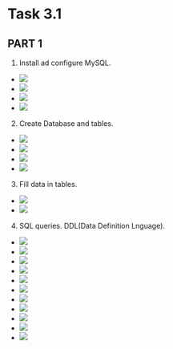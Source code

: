 # Task 3.1

## PART 1

1. Install ad configure MySQL.

* ![](img/db1.png)
* ![](img/db2.png)
* ![](img/db3.png)
* ![](img/db4.png)

2. Create Database and tables.

* ![](img/db5.png)
* ![](img/db6.png)
* ![](img/db7.png)
* ![](img/db8.png)

3. Fill data in tables.

* ![](img/db9.png)
* ![](img/db10.png)

4. SQL queries. DDL(Data Definition Lnguage).

* ![](img/db10.png)
* ![](img/db11.png)
* ![](img/db12.png)
* ![](img/db13.png)
* ![](img/db14.png)
* ![](img/db15.png)
* ![](img/db16.png)
* ![](img/db17.png)
* ![](img/db18.png)
* ![](img/db19.png)
* ![](img/db20.png)


